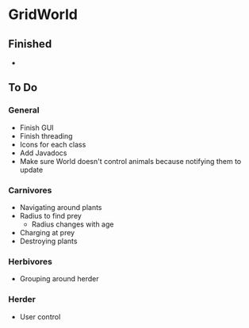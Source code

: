 # GridWorld

## Finished
-

## To Do

### General
- Finish GUI
- Finish threading
- Icons for each class
- Add Javadocs
- Make sure World doesn't control animals because notifying them to update

### Carnivores
- Navigating around plants
- Radius to find prey
    - Radius changes with age
- Charging at prey
- Destroying plants

### Herbivores
- Grouping around herder

### Herder
- User control
